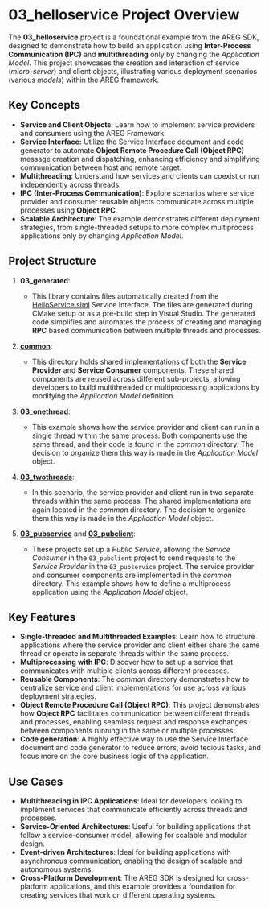 
# 03_helloservice Project Overview

The **03_helloservice** project is a foundational example from the AREG SDK, designed to demonstrate how to build an application using **Inter-Process Communication (IPC)** and **multithreading** only by changing the *Application Model*. This project showcases the creation and interaction of service (*micro-server*) and client objects, illustrating various deployment scenarios (various *models*) within the AREG framework.

## Key Concepts

- **Service and Client Objects**: Learn how to implement service providers and consumers using the AREG Framework.
- **Service Interface:** Utilize the Service Interface document and code generator to automate **Object Remote Procedure Call (Object RPC)** message creation and dispatching, enhancing efficiency and simplifying communication between host and remote target.
- **Multithreading**: Understand how services and clients can coexist or run independently across threads.
- **IPC (Inter-Process Communication)**: Explore scenarios where service provider and consumer reusable objects communicate across multiple processes using **Object RPC**.
- **Scalable Architecture**: The example demonstrates different deployment strategies, from single-threaded setups to more complex multiprocess applications only by changing *Application Model*.

## Project Structure

1. **03_generated**: 
   - This library contains files automatically created from the [HelloService.siml](./services/HelloService.siml) Service Interface. The files are generated during CMake setup or as a pre-build step in Visual Studio. The generated code simplifies and automates the process of creating and managing **RPC** based communication between multiple threads and processes.

2. **[common](./common/)**:
   - This directory holds shared implementations of both the **Service Provider** and **Service Consumer** components. These shared components are reused across different sub-projects, allowing developers to build multithreaded or multiprocessing applications by modifying the *Application Model* definition.

3. **[03_onethread](./onethread/)**:
   - This example shows how the service provider and client can run in a single thread within the same process. Both components use the same thread, and their code is found in the *common* directory. The decision to organize them this way is made in the *Application Model* object.

4. **[03_twothreads](./twothreads/)**:
   - In this scenario, the service provider and client run in two separate threads within the same process. The shared implementations are again located in the *common* directory. The decision to organize them this way is made in the *Application Model* object.

5. **[03_pubservice](./multiprocess/serviceproc/)** and **[03_pubclient](./multiprocess/clientproc/)**:
   - These projects set up a *Public Service*, allowing the *Service Consumer* in the `03_pubclient` project to send requests to the *Service Provider* in the `03_pubservice` project. The service provider and consumer components are implemented in the *common* directory. This example shows how to define a multiprocess application using the *Application Model* object.

## Key Features

- **Single-threaded and Multithreaded Examples**: Learn how to structure applications where the service provider and client either share the same thread or operate in separate threads within the same process.
- **Multiprocessing with IPC**: Discover how to set up a service that communicates with multiple clients across different processes.
- **Reusable Components**: The *common* directory demonstrates how to centralize service and client implementations for use across various deployment strategies.
- **Object Remote Procedure Call (Object RPC)**: This project demonstrates how **Object RPC** facilitates communication between different threads and processes, enabling seamless request and response exchanges between components running in the same or multiple processes.
- **Code generation**: A highly effective way to use the Service Interface document and code generator to reduce errors, avoid tedious tasks, and focus more on the core business logic of the application.

## Use Cases

- **Multithreading in IPC Applications**: Ideal for developers looking to implement services that communicate efficiently across threads and processes.
- **Service-Oriented Architectures**: Useful for building applications that follow a service-consumer model, allowing for scalable and modular design.
- **Event-driven Architectures**: Ideal for building applications with asynchronous communication, enabling the design of scalable and autonomous systems.
- **Cross-Platform Development**: The AREG SDK is designed for cross-platform applications, and this example provides a foundation for creating services that work on different operating systems.
